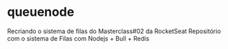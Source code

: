 # queuenode
Recriando o sistema de filas do Masterclass#02 da RocketSeat
Repositório com o sistema de Filas com Nodejs + Bull + Redis
